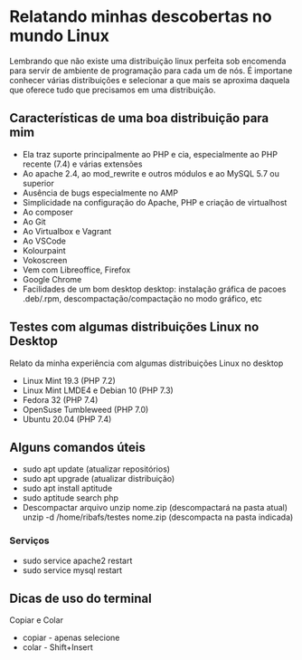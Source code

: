# Relatando minhas descobertas no mundo Linux

Lembrando que não existe uma distribuição linux perfeita sob encomenda para servir de ambiente de programação para cada um de nós. É importane conhecer várias distribuições e selecionar a que mais se aproxima daquela que oferece tudo que precisamos em uma distribuição.

## Características de uma boa distribuição para mim
- Ela traz suporte principalmente ao PHP e cia, especialmente ao PHP recente (7.4) e várias extensões
- Ao apache 2.4, ao mod_rewrite e outros módulos e ao MySQL 5.7 ou superior
- Ausência de bugs especialmente no AMP
- Simplicidade na configuração do Apache, PHP e criação de virtualhost
- Ao composer
- Ao Git
- Ao Virtualbox e Vagrant
- Ao VSCode
- Kolourpaint
- Vokoscreen
- Vem com Libreoffice, Firefox
- Google Chrome
- Facilidades de um bom desktop desktop: instalação gráfica de pacoes .deb/.rpm, descompactação/compactação no modo gráfico, etc

## Testes com algumas distribuições Linux no Desktop

Relato da minha experiência com algumas distribuições Linux no desktop

- Linux Mint 19.3 (PHP 7.2)
- Linux Mint LMDE4 e Debian 10 (PHP 7.3)
- Fedora 32 (PHP 7.4)
- OpenSuse Tumbleweed (PHP 7.0)
- Ubuntu 20.04 (PHP 7.4)

## Alguns comandos úteis

- sudo apt update (atualizar repositórios)
- sudo apt upgrade (atualizar distribuição)
- sudo apt install aptitude
- sudo aptitude search php
- Descompactar arquivo
unzip nome.zip (descompactará na pasta atual)
unzip -d /home/ribafs/testes nome.zip (descompacta na pasta indicada)


### Serviços

- sudo service apache2 restart
- sudo service mysql restart

## Dicas de uso do terminal
Copiar e Colar
- copiar - apenas selecione
- colar - Shift+Insert


